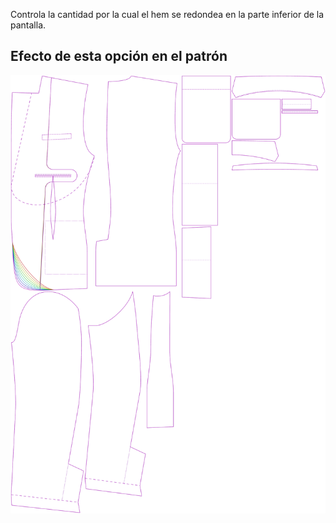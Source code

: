 
Controla la cantidad por la cual el hem se redondea en la parte inferior de la pantalla.


## Efecto de esta opción en el patrón
![Esta imagen muestra el efecto de esta opción superponiendo varias variantes que tienen un valor diferente para esta opción](jaeger_hemradius_sample.svg "Efecto de esta opción en el patrón")